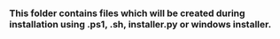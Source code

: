 ### This folder contains files which will be created during installation using .ps1, .sh, installer.py or windows installer.